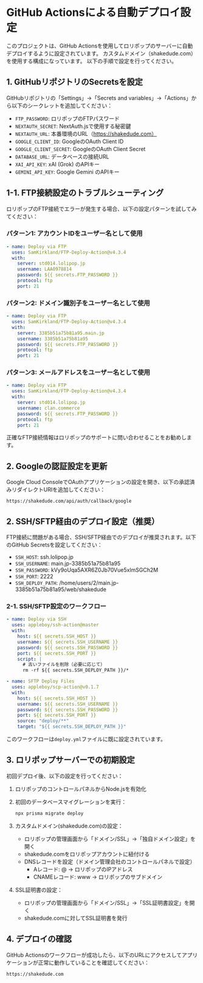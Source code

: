 # GitHub Actionsによる自動デプロイ設定

このプロジェクトは、GitHub Actionsを使用してロリポップのサーバーに自動デプロイするように設定されています。
カスタムドメイン（shakedude.com）を使用する構成になっています。
以下の手順で設定を行ってください。

## 1. GitHubリポジトリのSecretsを設定

GitHubリポジトリの「Settings」→「Secrets and variables」→「Actions」から以下のシークレットを追加してください：

- `FTP_PASSWORD`: ロリポップのFTPパスワード
- `NEXTAUTH_SECRET`: NextAuth.jsで使用する秘密鍵
- `NEXTAUTH_URL`: 本番環境のURL（https://shakedude.com）
- `GOOGLE_CLIENT_ID`: GoogleのOAuth Client ID
- `GOOGLE_CLIENT_SECRET`: GoogleのOAuth Client Secret
- `DATABASE_URL`: データベースの接続URL
- `XAI_API_KEY`: xAI (Grok) のAPIキー
- `GEMINI_API_KEY`: Google Gemini のAPIキー

## 1-1. FTP接続設定のトラブルシューティング

ロリポップのFTP接続でエラーが発生する場合、以下の設定パターンを試してみてください：

### パターン1: アカウントIDをユーザー名として使用

```yaml
- name: Deploy via FTP
  uses: SamKirkland/FTP-Deploy-Action@v4.3.4
  with:
    server: std014.lolipop.jp
    username: LAA0978814
    password: ${{ secrets.FTP_PASSWORD }}
    protocol: ftp
    port: 21
```

### パターン2: ドメイン識別子をユーザー名として使用

```yaml
- name: Deploy via FTP
  uses: SamKirkland/FTP-Deploy-Action@v4.3.4
  with:
    server: 3385b51a75b81a95.main.jp
    username: 3385b51a75b81a95
    password: ${{ secrets.FTP_PASSWORD }}
    protocol: ftp
    port: 21
```

### パターン3: メールアドレスをユーザー名として使用

```yaml
- name: Deploy via FTP
  uses: SamKirkland/FTP-Deploy-Action@v4.3.4
  with:
    server: std014.lolipop.jp
    username: clan.commerce
    password: ${{ secrets.FTP_PASSWORD }}
    protocol: ftp
    port: 21
```

正確なFTP接続情報はロリポップのサポートに問い合わせることをお勧めします。

## 2. Googleの認証設定を更新

Google Cloud ConsoleでOAuthアプリケーションの設定を開き、以下の承認済みリダイレクトURIを追加してください：

```
https://shakedude.com/api/auth/callback/google
```

## 2. SSH/SFTP経由のデプロイ設定（推奨）

FTP接続に問題がある場合、SSH/SFTP経由でのデプロイが推奨されます。以下のGitHub Secretsを設定してください：

- `SSH_HOST`: ssh.lolipop.jp
- `SSH_USERNAME`: main.jp-3385b51a75b81a95
- `SSH_PASSWORD`: kVy9oUqa5AXR6Z0Jb70Vue5xlmSGCh2M
- `SSH_PORT`: 2222
- `SSH_DEPLOY_PATH`: /home/users/2/main.jp-3385b51a75b81a95/web/shakedude

### 2-1. SSH/SFTP設定のワークフロー

```yaml
- name: Deploy via SSH
  uses: appleboy/ssh-action@master
  with:
    host: ${{ secrets.SSH_HOST }}
    username: ${{ secrets.SSH_USERNAME }}
    password: ${{ secrets.SSH_PASSWORD }}
    port: ${{ secrets.SSH_PORT }}
    script: |
      # 古いファイルを削除（必要に応じて）
      rm -rf ${{ secrets.SSH_DEPLOY_PATH }}/*

- name: SFTP Deploy Files
  uses: appleboy/scp-action@v0.1.7
  with:
    host: ${{ secrets.SSH_HOST }}
    username: ${{ secrets.SSH_USERNAME }}
    password: ${{ secrets.SSH_PASSWORD }}
    port: ${{ secrets.SSH_PORT }}
    source: "deploy/**"
    target: "${{ secrets.SSH_DEPLOY_PATH }}"
```

このワークフローは`deploy.yml`ファイルに既に設定されています。

## 3. ロリポップサーバーでの初期設定

初回デプロイ後、以下の設定を行ってください：

1. ロリポップのコントロールパネルからNode.jsを有効化
2. 初回のデータベースマイグレーションを実行：
   ```bash
   npx prisma migrate deploy
   ```
3. カスタムドメイン(shakedude.com)の設定：

   - ロリポップの管理画面から「ドメイン/SSL」→「独自ドメイン設定」を開く
   - shakedude.comをロリポップアカウントに紐付ける
   - DNSレコードを設定（ドメイン管理会社のコントロールパネルで設定）
     - Aレコード: @ → ロリポップのIPアドレス
     - CNAMEレコード: www → ロリポップのサブドメイン

4. SSL証明書の設定：
   - ロリポップの管理画面から「ドメイン/SSL」→「SSL証明書設定」を開く
   - shakedude.comに対してSSL証明書を発行

## 4. デプロイの確認

GitHub Actionsのワークフローが成功したら、以下のURLにアクセスしてアプリケーションが正常に動作していることを確認してください：

```
https://shakedude.com
```
